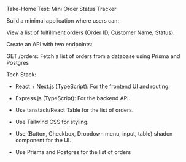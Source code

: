 Take-Home Test: Mini Order Status Tracker

Build a minimal application where users can:

View a list of fulfillment orders (Order ID, Customer Name, Status).

Create an API with two endpoints:

GET /orders: Fetch a list of orders from a database using Prisma and Postgres

Tech Stack:

  + React + Next.js (TypeScript): For the frontend UI and routing.

  + Express.js (TypeScript): For the backend API.

  + Use tanstack/React Table for the list of orders.

  + Use Tailwind CSS for styling.

  + Use (Button, Checkbox, Dropdown menu, input, table) shadcn component for the UI.

  + Use Prisma and Postgres for the list of orders
